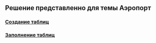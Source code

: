 ## Решение представленно для темы Аэропорт

### [Создание таблиц](create-tables.sql)
### [Заполнение таблиц](create-tables.sql)
